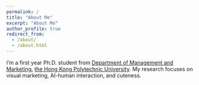 ```yaml
---
permalink: /
title: "About Me"
excerpt: "About Me"
author_profile: true
redirect_from: 
  - /about/
  - /about.html
---
```


I’m a first year Ph.D. student from [Department of Management and Marketing](https://www.polyu.edu.hk/mm/), [the Hong Kong Polytechnic University](https://www.polyu.edu.hk/). My research focuses on visual marketing, AI-human interaction, and cuteness.

